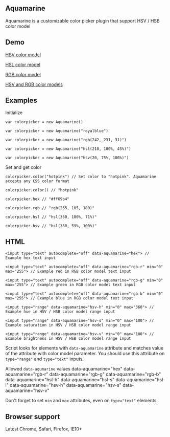 ## Aquamarine
Aquamarine is a customizable color picker plugin that support HSV / HSB color model

## Demo

[HSV color model](https://rawgit.com/vladmoroz/Aquamarine/master/demo/hsv.html)

[HSL color model](https://rawgit.com/vladmoroz/Aquamarine/master/demo/hsl.html)

[RGB color model](https://rawgit.com/vladmoroz/Aquamarine/master/demo/rgb.html)

[HSV and RGB color models](https://rawgit.com/vladmoroz/Aquamarine/master/demo/rgb.html)

## Examples

Initialize

	var colorpicker = new Aquamarine()

	var colorpicker = new Aquamarine("royalblue")

	var colorpicker = new Aquamarine("rgb(242, 231, 31)")

	var colorpicker = new Aquamarine("hsl(210, 100%, 45%)")

	var colorpicker = new Aquamarine("hsv(20, 75%, 100%)")
	
Set and get color
	
	colorpicker.color("hotpink") // Set color to "hotpink". Aquamarine accepts any CSS color format
	
	colorpicker.color() // "hotpink"
	
	colorpicker.hex // "#ff69b4"
	
	colorpicker.rgb // "rgb(255, 105, 180)"
	
	colorpicker.hsl // "hsl(330, 100%, 71%)"
	
	colorpicker.hsv // "hsl(330, 59%, 100%)"
	
## HTML

	<input type="text" autocomplete="off" data-aquamarine="hex"> // Example hex text input
	
	<input type="text" autocomplete="off" data-aquamarine="rgb-r" min="0" max="255"> // Example red in RGB color model text input
	
	<input type="text" autocomplete="off" data-aquamarine="rgb-g" min="0" max="255"> // Example green in RGB color model text input
	
	<input type="text" autocomplete="off" data-aquamarine="rgb-b" min="0" max="255"> // Example blue in RGB color model text input
	
	<input type="range" data-aquamarine="hsv-h" min="0" max="360"> // Example hue in HSV / HSB color model range input
	
	<input type="range" data-aquamarine="hsv-s" min="0" max="100"> // Example saturation in HSV / HSB color model range input
	
	<input type="range" data-aquamarine="hsv-v" min="0" max="100"> // Example brightness in HSV / HSB color model range input
	
Script looks for elements with ``data-aquamarine`` attribute and matches value of the attribute with color model parameter. You should use this attribute on ``type="range"`` and ``type="text"`` inputs.

Allowed ``data-aqumarine`` values
	data-aquamarine="hex"
	data-aquamarine="rgb-r"
	data-aquamarine="rgb-g"
	data-aquamarine="rgb-b"
	data-aquamarine="hsl-h"
	data-aquamarine="hsl-s"
	data-aquamarine="hsl-l"
	data-aquamarine="hsv-h"
	data-aquamarine="hsv-s"
	data-aquamarine="hsv-v"
	
Don't forget to set ``min`` and ``max`` attributes, even on ``type="text"`` elements

## Browser support
Latest Chrome, Safari, Firefox, IE10+
